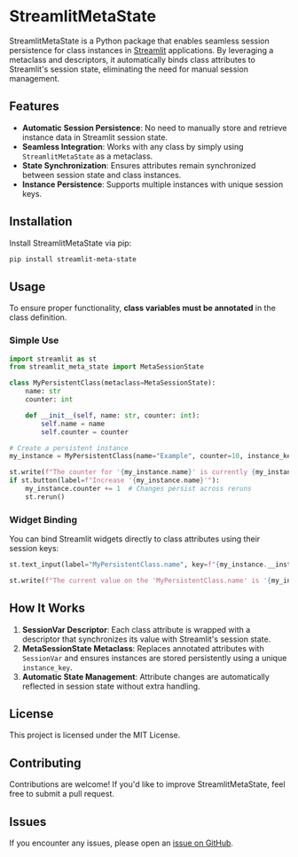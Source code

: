 # StreamlitMetaState

StreamlitMetaState is a Python package that enables seamless session persistence for class instances in [Streamlit](https://streamlit.io) applications. By leveraging a metaclass and descriptors, it automatically binds class attributes to Streamlit's session state, eliminating the need for manual session management.

## Features

- **Automatic Session Persistence**: No need to manually store and retrieve instance data in Streamlit session state.
- **Seamless Integration**: Works with any class by simply using `StreamlitMetaState` as a metaclass.
- **State Synchronization**: Ensures attributes remain synchronized between session state and class instances.
- **Instance Persistence**: Supports multiple instances with unique session keys.

## Installation

Install StreamlitMetaState via pip:

```bash
pip install streamlit-meta-state
```

## Usage

To ensure proper functionality, **class variables must be annotated** in the class definition.

### Simple Use

```python
import streamlit as st
from streamlit_meta_state import MetaSessionState

class MyPersistentClass(metaclass=MetaSessionState):
    name: str
    counter: int

    def __init__(self, name: str, counter: int):
        self.name = name
        self.counter = counter

# Create a persistent instance
my_instance = MyPersistentClass(name="Example", counter=10, instance_key="example_instance")

st.write(f"The counter for '{my_instance.name}' is currently {my_instance.counter}")
if st.button(label=f"Increase '{my_instance.name}'"):
    my_instance.counter += 1  # Changes persist across reruns
    st.rerun()
```

### Widget Binding

You can bind Streamlit widgets directly to class attributes using their session keys:

```python
st.text_input(label="MyPersistentClass.name", key=f"{my_instance.__instance_key__}.name")

st.write(f"The current value on the 'MyPersistentClass.name' is '{my_instance.name}'")
```

## How It Works

1. **SessionVar Descriptor**: Each class attribute is wrapped with a descriptor that synchronizes its value with Streamlit's session state.
2. **MetaSessionState Metaclass**: Replaces annotated attributes with `SessionVar` and ensures instances are stored persistently using a unique `instance_key`.
3. **Automatic State Management**: Attribute changes are automatically reflected in session state without extra handling.

## License

This project is licensed under the MIT License.

## Contributing

Contributions are welcome! If you'd like to improve StreamlitMetaState, feel free to submit a pull request.

## Issues

If you encounter any issues, please open an [issue on GitHub](https://github.com/yourusername/streamlit-meta-state/issues).


